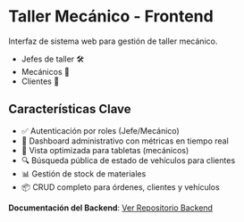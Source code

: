 # Taller Mecánico - Frontend

Interfaz de sistema web para gestión de taller mecánico.

- Jefes de taller 🛠️
- Mecánicos 🔧
- Clientes 👤

## Características Clave

- ✅ Autenticación por roles (Jefe/Mecánico)
- 🚀 Dashboard administrativo con métricas en tiempo real
- 📱 Vista optimizada para tabletas (mecánicos)
- 🔍 Búsqueda pública de estado de vehículos para clientes
- 📊 Gestión de stock de materiales
- 📦 CRUD completo para órdenes, clientes y vehículos

**Documentación del Backend**: [Ver Repositorio Backend](https://github.com/xAd4/taller-mecanico)
